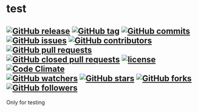 # test

[![GitHub release](https://img.shields.io/github/release/gaborkolozsy/test.svg)](https://github.com/gaborkolozsy/test/release)
[![GitHub tag](https://img.shields.io/github/tag/gaborkolozsy/test.svg)](https://github.com/gaborkolozsy/test/tag)
[![GitHub commits](https://img.shields.io/github/commits-since/gaborkolozsy/test/v0.1.0-M1.svg)](https://github.com/gaborkolozsy/test/commits)
[![GitHub issues](https://img.shields.io/github/issues/gaborkolozsy/test.svg)](https://github.com/gaborkolozsy/test/issues)
[![GitHub contributors](https://img.shields.io/github/contributors/gaborkolozsy/test.svg)](https://github.com/gaborkolozsy/test/contributors)
[![GitHub pull requests](https://img.shields.io/github/issues-pr/gaborkolozsy/test.svg)](https://github.com/gaborkolozsy/test/pulls?q=is%3Apr+is%3Aopen)
[![GitHub closed pull requests](https://img.shields.io/github/issues-pr-closed/gaborkolozsy/test.svg)](https://github.com/gaborkolozsy/test/pulls?q=is%3Apr+is%3Aclosed)
[![license](https://img.shields.io/github/license/gaborkolozsy/test.svg)](https://github.com/gaborkolozsy/test/license)
<br>
[![Code Climate](https://img.shields.io/codeclimate/github/gaborkolozsy/test.svg)](https://codeclimate.com/github/gaborkolozsy/test)
<br>
[![GitHub watchers](https://img.shields.io/github/watchers/gaborkolozsy/test.svg?style=social&label=Watch)](https://github.com/gaborkolozsy/test/watchers)
[![GitHub stars](https://img.shields.io/github/stars/gaborkolozsy/test.svg?style=social&label=Star)](https://github.com/gaborkolozsy/test/stargazers)
[![GitHub forks](https://img.shields.io/github/forks/gaborkolozsy/test.svg?style=social&label=Fork)](https://github.com/gaborkolozsy/test/network)
[![GitHub followers](https://img.shields.io/github/followers/gaborkolozsy.svg?style=social&label=Follow)](https://github.com/gaborkolozsy/followers)
---

Only for testing
